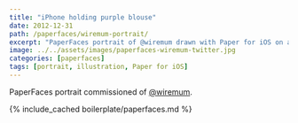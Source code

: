 ```yaml
---
title: "iPhone holding purple blouse"
date: 2012-12-31
path: /paperfaces/wiremum-portrait/
excerpt: "PaperFaces portrait of @wiremum drawn with Paper for iOS on an iPad."
image: ../../assets/images/paperfaces-wiremum-twitter.jpg
categories: [paperfaces]
tags: [portrait, illustration, Paper for iOS]
---
```


PaperFaces portrait commissioned of [@wiremum](https://twitter.com/wiremum).

{% include_cached boilerplate/paperfaces.md %}
